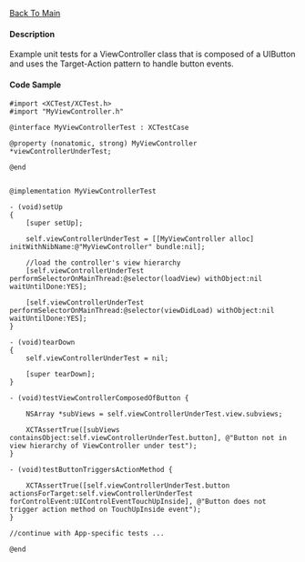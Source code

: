 [Back To Main](https://github.com/ccabanero/ios-unit-testing-patterns)

#### Description
Example unit tests for a ViewController class that is composed of a UIButton and uses the Target-Action pattern to handle button events.

#### Code Sample
	#import <XCTest/XCTest.h>
	#import "MyViewController.h"
	
	@interface MyViewControllerTest : XCTestCase
	
	@property (nonatomic, strong) MyViewController *viewControllerUnderTest;
	
	@end
	
	
	@implementation MyViewControllerTest
	
	- (void)setUp
	{
	    [super setUp];
	    
	    self.viewControllerUnderTest = [[MyViewController alloc] initWithNibName:@"MyViewController" bundle:nil];
	    
	    //load the controller's view hierarchy
	    [self.viewControllerUnderTest performSelectorOnMainThread:@selector(loadView) withObject:nil waitUntilDone:YES];
	    
	    [self.viewControllerUnderTest performSelectorOnMainThread:@selector(viewDidLoad) withObject:nil waitUntilDone:YES];
	}
	
	- (void)tearDown
	{
	    self.viewControllerUnderTest = nil;
	    
	    [super tearDown];
	}
	
	- (void)testViewControllerComposedOfButton {
	    
	    NSArray *subViews = self.viewControllerUnderTest.view.subviews;
	    
	    XCTAssertTrue([subViews containsObject:self.viewControllerUnderTest.button], @"Button not in view hierarchy of ViewController under test");
	}
	
	- (void)testButtonTriggersActionMethod {
	    
	    XCTAssertTrue([self.viewControllerUnderTest.button actionsForTarget:self.viewControllerUnderTest forControlEvent:UIControlEventTouchUpInside], @"Button does not trigger action method on TouchUpInside event");
	}
	
	//continue with App-specific tests ...
	
	@end